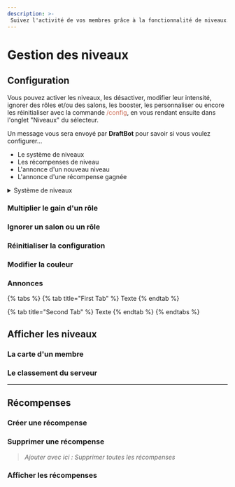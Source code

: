 ```yaml
---
description: >-
 Suivez l'activité de vos membres grâce à la fonctionnalité de niveaux.
---
```

# Gestion des niveaux


## Configuration
Vous pouvez activer les niveaux, les désactiver, modifier leur intensité, ignorer des rôles et/ou des salons, les booster, les personnaliser ou encore les réinitialiser avec la commande <span style="color: #cd6e57">/config</span>, en vous rendant ensuite dans l'onglet "Niveaux" du sélecteur.

Un message vous sera envoyé par **DraftBot** pour savoir si vous voulez configurer...

- Le système de niveaux
- Les récompenses de niveau
- L'annonce d'un nouveau niveau
- L'annonce d'une récompense gagnée


<details>
<summary>Système de niveaux</summary>
Plusieurs possibilités s'offrent à vous pour configurer le système de niveaux :
- **Activer le système** : permet d'activer ou de désactiver le système
- **Activer l'xp en vocal** : 
- **Niveau maximum** : permet de mettre un niveau maximal à atteindre sur le serveur. Une fois ce niveau atteint, les membres seront bloqués à ce niveau et ne passerons pas au suppérieur.


![Alt text](../.gitbook/assets/config_niveaux_syst%C3%A8me%20de%20niveaux.png)
</details>

### Multiplier le gain d'un rôle

### Ignorer un salon ou un rôle

### Réinitialiser la configuration

### Modifier la couleur

### Annonces

{% tabs %}
{% tab title="First Tab" %}
Texte
{% endtab %}

{% tab title="Second Tab" %}
Texte
{% endtab %}
{% endtabs %}



## Afficher les niveaux

### La carte d'un membre

### Le classement du serveur


---
## Récompenses

### Créer une récompense

### Supprimer une récompense
> *Ajouter avec ici : Supprimer toutes les récompenses*

### Afficher les récompenses 